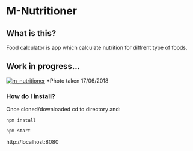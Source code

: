 # M-Nutritioner

## What is this?

Food calculator is app which calculate nutrition for diffrent type of foods.

## Work in progress... ###

<a href="https://ibb.co/gmQwPd"><img src="https://preview.ibb.co/e66QHy/m_nutritioner.jpg" alt="m_nutritioner" border="0"></a>
*Photo taken 17/06/2018

### How do I install? ###

Once cloned/downloaded cd to directory and:

```
npm install

npm start
```
http://localhost:8080
